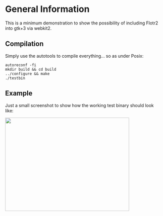 General Information
===================

This is a minimum demonstration to show the possibility of including Flotr2 into gtk+3 via webkit2.

Compilation
-----------

Simply use the autotools to compile everything... so as under Posix:
```shell
autoreconf -fi
mkdir build && cd build
../configure && make
./testbin
```
Example
-----------

Just a small screenshot to show how the working test binary should look like:

<img src="https://raw.github.com/Emanuesson/ExampleFlotr2GTK+/master/pics/testbin_sinus.png" width="400px" height="300px" />
